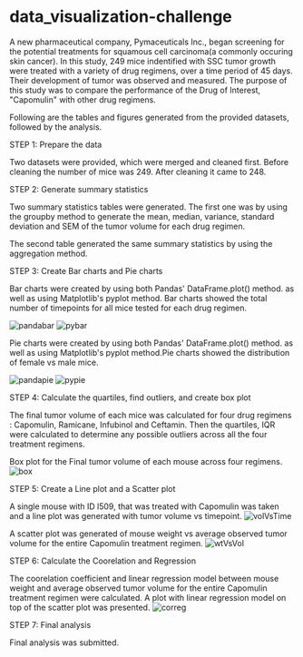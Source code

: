 # data_visualization-challenge
 
A new pharmaceutical company, Pymaceuticals Inc., began screening for the potential treatments for squamous cell carcinoma(a commonly occuring skin cancer). In this study, 249 mice indentified with SSC tumor growth were treated with a variety of drug regimens, over a time period of 45 days. Their development of tumor was observed and measured. The purpose of this study was to compare the performance of the Drug of Interest, "Capomulin" with other drug regimens. 

Following are the tables and figures generated from the provided datasets, followed by the analysis.

STEP 1: Prepare the data

Two datasets were provided, which were merged and cleaned first. Before cleaning the number of mice was 249. After cleaning it came to 248. 

STEP 2: Generate summary statistics

Two summary statistics tables were generated. The first one was by using the groupby method to generate the mean, median, variance, standard deviation and SEM of the tumor volume for each drug regimen. 

The second table generated the same summary statistics by using the aggregation method. 

STEP 3: Create Bar charts and Pie charts

Bar charts were created by using both Pandas' DataFrame.plot() method. as well as using Matplotlib's pyplot method. Bar charts showed the total number of timepoints for all mice tested for each drug regimen.

![pandabar](https://github.com/SivangiRaychoudhury/data_visualization-challenge/assets/133824318/0da9843c-6669-4271-b31b-89af0d16e218)
![pybar](https://github.com/SivangiRaychoudhury/data_visualization-challenge/assets/133824318/2854983e-6b43-475d-acf3-29363297504b)

Pie charts were created by using both Pandas' DataFrame.plot() method. as well as using Matplotlib's pyplot method.Pie charts showed the distribution of female vs male mice. 

![pandapie](https://github.com/SivangiRaychoudhury/data_visualization-challenge/assets/133824318/518ff83b-44f0-4cbf-ac3d-0bd539bb7414)
![pypie](https://github.com/SivangiRaychoudhury/data_visualization-challenge/assets/133824318/7c53fd18-978d-4e69-b9af-ff8ec637878f)


STEP 4: Calculate the quartiles, find outliers, and create box plot

The final tumor volume of each mice was calculated for four drug regimens : Capomulin, Ramicane, Infubinol and Ceftamin. Then the quartiles, IQR were calculated to determine any possible outliers across all the four treatment regimens.

Box plot for the Final tumor volume of each mouse across four regimens.
![box](https://github.com/SivangiRaychoudhury/data_visualization-challenge/assets/133824318/37ca04f2-a8ae-462b-86a9-0fed415e75bd)


STEP 5: Create a Line plot and a Scatter plot

A single mouse with ID l509, that was treated with Capomulin was taken and a line plot was generated with tumor volume vs timepoint.
![volVsTime](https://github.com/SivangiRaychoudhury/data_visualization-challenge/assets/133824318/9434548f-aff5-42e7-9db7-e53e014d0443)

A scatter plot was generated of mouse weight vs average observed tumor volume for the entire Capomulin treatment regimen. 
![wtVsVol](https://github.com/SivangiRaychoudhury/data_visualization-challenge/assets/133824318/fc7e2d62-ee05-403b-b686-bce13ce13e65)


STEP 6: Calculate the Coorelation and Regression

The coorelation coefficient and linear regression model between mouse weight and average observed tumor volume for the entire Capomulin treatment regimen were calculated. A plot with linear regression model on top of the scatter plot was presented. 
![correg](https://github.com/SivangiRaychoudhury/data_visualization-challenge/assets/133824318/6d1608a1-7544-4f54-8a6b-763a1fc22d8f)


STEP 7: Final analysis

Final analysis was submitted. 
